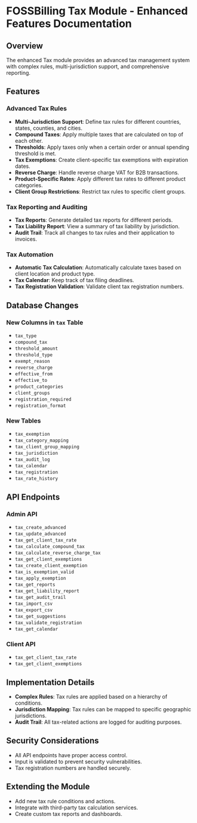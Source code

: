 # FOSSBilling Tax Module - Enhanced Features Documentation

## Overview
The enhanced Tax module provides an advanced tax management system with complex rules, multi-jurisdiction support, and comprehensive reporting.

## Features

### Advanced Tax Rules
- **Multi-Jurisdiction Support**: Define tax rules for different countries, states, counties, and cities.
- **Compound Taxes**: Apply multiple taxes that are calculated on top of each other.
- **Thresholds**: Apply taxes only when a certain order or annual spending threshold is met.
- **Tax Exemptions**: Create client-specific tax exemptions with expiration dates.
- **Reverse Charge**: Handle reverse charge VAT for B2B transactions.
- **Product-Specific Rates**: Apply different tax rates to different product categories.
- **Client Group Restrictions**: Restrict tax rules to specific client groups.

### Tax Reporting and Auditing
- **Tax Reports**: Generate detailed tax reports for different periods.
- **Tax Liability Report**: View a summary of tax liability by jurisdiction.
- **Audit Trail**: Track all changes to tax rules and their application to invoices.

### Tax Automation
- **Automatic Tax Calculation**: Automatically calculate taxes based on client location and product type.
- **Tax Calendar**: Keep track of tax filing deadlines.
- **Tax Registration Validation**: Validate client tax registration numbers.

## Database Changes

### New Columns in `tax` Table
- `tax_type`
- `compound_tax`
- `threshold_amount`
- `threshold_type`
- `exempt_reason`
- `reverse_charge`
- `effective_from`
- `effective_to`
- `product_categories`
- `client_groups`
- `registration_required`
- `registration_format`

### New Tables
- `tax_exemption`
- `tax_category_mapping`
- `tax_client_group_mapping`
- `tax_jurisdiction`
- `tax_audit_log`
- `tax_calendar`
- `tax_registration`
- `tax_rate_history`

## API Endpoints

### Admin API
- `tax_create_advanced`
- `tax_update_advanced`
- `tax_get_client_tax_rate`
- `tax_calculate_compound_tax`
- `tax_calculate_reverse_charge_tax`
- `tax_get_client_exemptions`
- `tax_create_client_exemption`
- `tax_is_exemption_valid`
- `tax_apply_exemption`
- `tax_get_reports`
- `tax_get_liability_report`
- `tax_get_audit_trail`
- `tax_import_csv`
- `tax_export_csv`
- `tax_get_suggestions`
- `tax_validate_registration`
- `tax_get_calendar`

### Client API
- `tax_get_client_tax_rate`
- `tax_get_client_exemptions`

## Implementation Details
- **Complex Rules**: Tax rules are applied based on a hierarchy of conditions.
- **Jurisdiction Mapping**: Tax rules can be mapped to specific geographic jurisdictions.
- **Audit Trail**: All tax-related actions are logged for auditing purposes.

## Security Considerations
- All API endpoints have proper access control.
- Input is validated to prevent security vulnerabilities.
- Tax registration numbers are handled securely.

## Extending the Module
- Add new tax rule conditions and actions.
- Integrate with third-party tax calculation services.
- Create custom tax reports and dashboards.